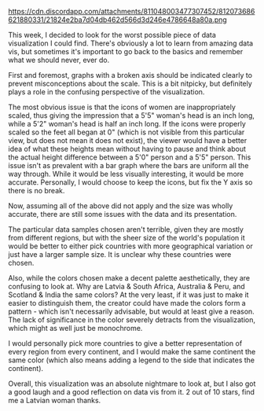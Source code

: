 https://cdn.discordapp.com/attachments/811048003477307452/812073686621880331/21824e2ba7d04db462d566d3d246e4786648a80a.png

This week, I decided to look for the worst possible piece of data visualization I could find. There's obviously a lot to learn from amazing data vis, but sometimes it's important to go back to the basics and remember what we should never, ever do.

First and foremost, graphs with a broken axis should be indicated clearly to prevent misconceptions about the scale. This is a bit nitpicky, but definitely plays a role in the confusing perspective of the visualization.

The most obvious issue is that the icons of women are inappropriately scaled, thus giving the impression that a 5'5" woman's head is an inch long, while a 5'2" woman's head is half an inch long. If the icons were properly scaled so the feet all began at 0" (which is not visible from this particular view, but does not mean it does not exist), the viewer would have a better idea of what these heights mean without having to pause and think about the actual height difference between a 5'0" person and a 5'5" person. This issue isn't as prevalent with a bar graph where the bars are uniform all the way through. While it would be less visually interesting, it would be more accurate. Personally, I would choose to keep the icons, but fix the Y axis so there is no break.

Now, assuming all of the above did not apply and the size was wholly accurate, there are still some issues with the data and its presentation.

The particular data samples chosen aren't terrible, given they are mostly from different regions, but with the sheer size of the world's population it would be better to either pick countries with more geographical variation or just have a larger sample size. It is unclear why these countries were chosen.

Also, while the colors chosen make a decent palette aesthetically, they are confusing to look at. Why are Latvia & South Africa, Australia & Peru, and Scotland & India the same colors? At the very least, if it was just to make it easier to distinguish them, the creator could have made the colors form a pattern - which isn't necessarily advisable, but would at least give a reason. The lack of significance in the color severely detracts from the visualization, which might as well just be monochrome.

I would personally pick more countries to give a better representation of every region from every continent, and I would make the same continent the same color (which also means adding a legend to the side that indicates the continent).

Overall, this visualization was an absolute nightmare to look at, but I also got a good laugh and a good reflection on data vis from it. 2 out of 10 stars, find me a Latvian woman thanks.

